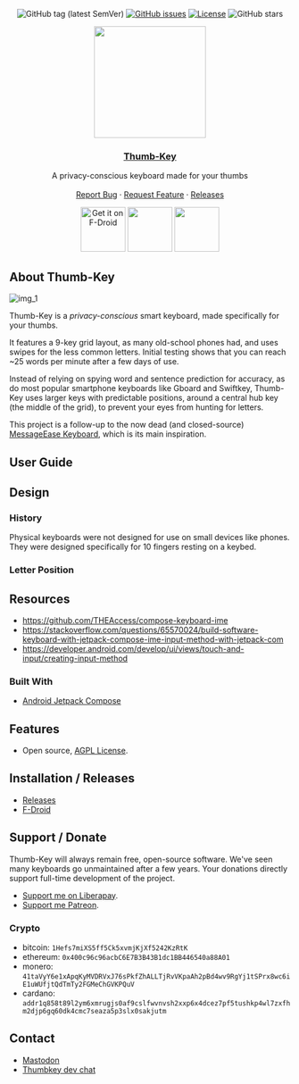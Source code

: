 <div align="center">

![GitHub tag (latest SemVer)](https://img.shields.io/github/tag/dessalines/thumb-key.svg)
[![GitHub issues](https://img.shields.io/github/issues-raw/dessalines/thumb-key.svg)](https://github.com/dessalines/thumb-key/issues)
[![License](https://img.shields.io/github/license/dessalines/thumb-key.svg)](LICENSE)
![GitHub stars](https://img.shields.io/github/stars/dessalines/thumb-key?style=social)

</div>

<p align="center">
  <a href="https://github.com/dessalines/thumb-key" rel="noopener">
 <img width=200px height=200px src="https://raw.githubusercontent.com/dessalines/thumb-key/main/app/src/main/res/thumbkey.png"></a>

 <h3 align="center"><a href="https://github.com/dessalines/thumb-key">Thumb-Key</a></h3>
  <p align="center">
    A privacy-conscious keyboard made for your thumbs
    <br />
    <br />
    <a href="https://github.com/dessalines/thumb-key/issues">Report Bug</a>
    ·
    <a href="https://github.com/dessalines/thumb-key/issues">Request Feature</a>
    ·
    <a href="https://github.com/dessalines/thumb-key/blob/main/RELEASES.md">Releases</a>
  </p>
  <p align="center">
    <a href="https://f-droid.org/packages/com.dessalines.thumbkey"><img src="https://fdroid.gitlab.io/artwork/badge/get-it-on.png" alt="Get it on F-Droid" height="80"></a>
    <a href="https://play.google.com/store/apps/details?id=com.dessalines.thumbkey"><img src="https://cdn.rawgit.com/steverichey/google-play-badge-svg/master/img/en_get.svg" height="80"></a>
    <a href="https://github.com/dessalines/thumb-key/releases/latest"><img src="https://raw.githubusercontent.com/andOTP/andOTP/master/assets/badges/get-it-on-github.png" height="80"></a>
  </p>
</p>

## About Thumb-Key

![img_1](https://i.postimg.cc/RZjZGzFG/Screenshot-2023-03-16-00-14-28-039-edit-app-olaunchercf.jpg)

Thumb-Key is a _privacy-conscious_ smart keyboard, made specifically for your thumbs.

It features a 9-key grid layout, as many old-school phones had, and uses swipes for the less common letters. Initial testing shows that you can reach ~25 words per minute after a few days of use.

Instead of relying on spying word and sentence prediction for accuracy, as do most popular smartphone keyboards like Gboard and Swiftkey, Thumb-Key uses larger keys with predictable positions, around a central hub key (the middle of the grid), to prevent your eyes from hunting for letters.

This project is a follow-up to the now dead (and closed-source) [MessageEase Keyboard](https://www.exideas.com/ME/), which is its main inspiration.

## User Guide

## Design

### History

Physical keyboards were not designed for use on small devices like phones. They were designed specifically for 10 fingers resting on a keybed.

### Letter Position

## Resources

- https://github.com/THEAccess/compose-keyboard-ime
- https://stackoverflow.com/questions/65570024/build-software-keyboard-with-jetpack-compose-ime-input-method-with-jetpack-com
- https://developer.android.com/develop/ui/views/touch-and-input/creating-input-method

### Built With

- [Android Jetpack Compose](https://developer.android.com/jetpack/compose)

## Features

- Open source, [AGPL License](/LICENSE).

## Installation / Releases

- [Releases](https://github.com/dessalines/thumb-key/releases)
- [F-Droid](https://f-droid.org/en/packages/com.dessalines.thumbkey/)

## Support / Donate

Thumb-Key will always remain free, open-source software. We've seen many keyboards go unmaintained after a few years. Your donations directly support full-time development of the project.

- [Support me on Liberapay](https://liberapay.com/dessalines).
- [Support me Patreon](https://www.patreon.com/dessalines).

### Crypto

- bitcoin: `1Hefs7miXS5ff5Ck5xvmjKjXf5242KzRtK`
- ethereum: `0x400c96c96acbC6E7B3B43B1dc1BB446540a88A01`
- monero: `41taVyY6e1xApqKyMVDRVxJ76sPkfZhALLTjRvVKpaAh2pBd4wv9RgYj1tSPrx8wc6iE1uWUfjtQdTmTy2FGMeChGVKPQuV`
- cardano: `addr1q858t89l2ym6xmrugjs0af9cslfwvnvsh2xxp6x4dcez7pf5tushkp4wl7zxfhm2djp6gq60dk4cmc7seaza5p3slx0sakjutm`

## Contact

- [Mastodon](https://mastodon.social/@dessalines)
- [Thumbkey dev chat](https://matrix.to/#/#thumbkey-dev:matrix.org)
